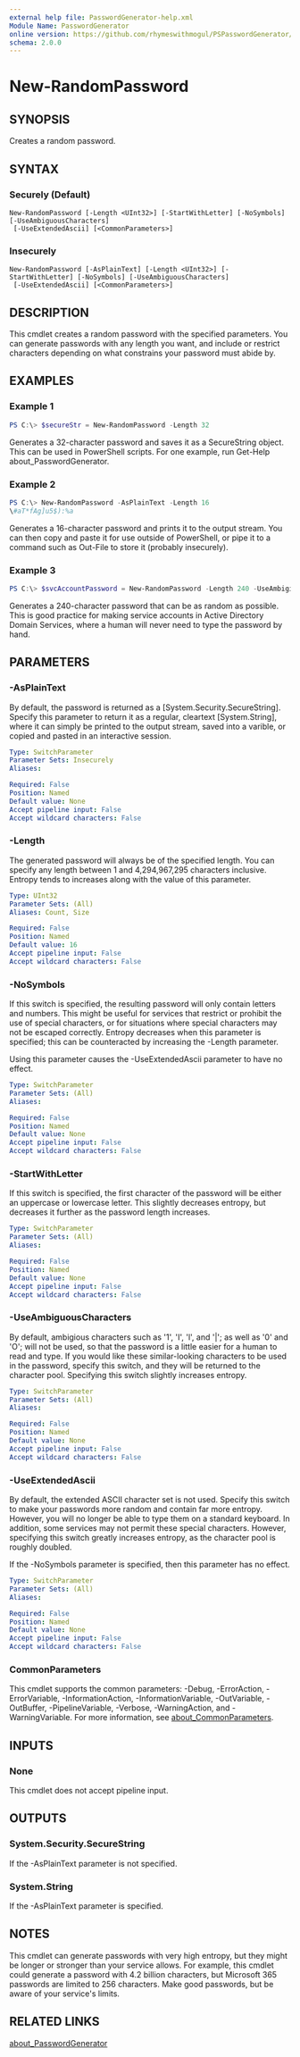 ```yaml
---
external help file: PasswordGenerator-help.xml
Module Name: PasswordGenerator
online version: https://github.com/rhymeswithmogul/PSPasswordGenerator/blob/main/man/en-US/New-RandomPassword.md
schema: 2.0.0
---
```


# New-RandomPassword

## SYNOPSIS
Creates a random password.

## SYNTAX

### Securely (Default)
```
New-RandomPassword [-Length <UInt32>] [-StartWithLetter] [-NoSymbols] [-UseAmbiguousCharacters]
 [-UseExtendedAscii] [<CommonParameters>]
```

### Insecurely
```
New-RandomPassword [-AsPlainText] [-Length <UInt32>] [-StartWithLetter] [-NoSymbols] [-UseAmbiguousCharacters]
 [-UseExtendedAscii] [<CommonParameters>]
```

## DESCRIPTION
This cmdlet creates a random password with the specified parameters.  You can generate passwords with any length you want, and include or restrict characters depending on what constrains your password must abide by.

## EXAMPLES

### Example 1
```powershell
PS C:\> $secureStr = New-RandomPassword -Length 32
```

Generates a 32-character password and saves it as a SecureString object.  This can be used in PowerShell scripts.  For one example, run Get-Help about_PasswordGenerator.

### Example 2
```powershell
PS C:\> New-RandomPassword -AsPlainText -Length 16
\#aT*fAg]u5$):%a
```

Generates a 16-character password and prints it to the output stream.  You can then copy and paste it for use outside of PowerShell, or pipe it to a command such as Out-File to store it (probably insecurely).

### Example 3
```powershell
PS C:\> $svcAccountPassword = New-RandomPassword -Length 240 -UseAmbigiousCharacters -UseExtendedAscii
```

Generates a 240-character password that can be as random as possible.  This is good practice for making service accounts in Active Directory Domain Services, where a human will never need to type the password by hand.

## PARAMETERS

### -AsPlainText
By default, the password is returned as a [System.Security.SecureString].  Specify this parameter to return it as a regular, cleartext [System.String], where it can simply be printed to the output stream, saved into a varible, or copied and pasted in an interactive session.

```yaml
Type: SwitchParameter
Parameter Sets: Insecurely
Aliases:

Required: False
Position: Named
Default value: None
Accept pipeline input: False
Accept wildcard characters: False
```

### -Length
The generated password will always be of the specified length.  You can specify any length between 1 and 4,294,967,295 characters inclusive.  Entropy tends to increases along with the value of this parameter.

```yaml
Type: UInt32
Parameter Sets: (All)
Aliases: Count, Size

Required: False
Position: Named
Default value: 16
Accept pipeline input: False
Accept wildcard characters: False
```

### -NoSymbols
If this switch is specified, the resulting password will only contain letters and numbers.  This might be useful for services that restrict or prohibit the use of special characters, or for situations where special characters may not be escaped correctly.  Entropy decreases when this parameter is specified;  this can be counteracted by increasing the -Length parameter.

Using this parameter causes the -UseExtendedAscii parameter to have no effect.

```yaml
Type: SwitchParameter
Parameter Sets: (All)
Aliases:

Required: False
Position: Named
Default value: None
Accept pipeline input: False
Accept wildcard characters: False
```

### -StartWithLetter
If this switch is specified, the first character of the password will be either an uppercase or lowercase letter.  This slightly decreases entropy, but decreases it further as the password length increases.

```yaml
Type: SwitchParameter
Parameter Sets: (All)
Aliases:

Required: False
Position: Named
Default value: None
Accept pipeline input: False
Accept wildcard characters: False
```

### -UseAmbiguousCharacters
By default, ambigious characters such as '1', 'I', 'l', and '|'; as well as '0' and 'O'; will not be used, so that the password is a little easier for a human to read and type.  If you would like these similar-looking characters to be used in the password, specify this switch, and they will be returned to the character pool.  Specifying this switch slightly increases entropy.

```yaml
Type: SwitchParameter
Parameter Sets: (All)
Aliases:

Required: False
Position: Named
Default value: None
Accept pipeline input: False
Accept wildcard characters: False
```

### -UseExtendedAscii
By default, the extended ASCII character set is not used.  Specify this switch to make your passwords more random and contain far more entropy.  However, you will no longer be able to type them on a standard keyboard.  In addition, some services may not permit these special characters.  However, specifying this switch greatly increases entropy, as the character pool is roughly doubled.

If the -NoSymbols parameter is specified, then this parameter has no effect.

```yaml
Type: SwitchParameter
Parameter Sets: (All)
Aliases:

Required: False
Position: Named
Default value: None
Accept pipeline input: False
Accept wildcard characters: False
```

### CommonParameters
This cmdlet supports the common parameters: -Debug, -ErrorAction, -ErrorVariable, -InformationAction, -InformationVariable, -OutVariable, -OutBuffer, -PipelineVariable, -Verbose, -WarningAction, and -WarningVariable. For more information, see [about_CommonParameters](http://go.microsoft.com/fwlink/?LinkID=113216).

## INPUTS

### None
This cmdlet does not accept pipeline input.

## OUTPUTS

### System.Security.SecureString
If the -AsPlainText parameter is not specified.

### System.String
If the -AsPlainText parameter is specified.

## NOTES
This cmdlet can generate passwords with very high entropy, but they might be longer or stronger than your service allows.  For example, this cmdlet could generate a password with 4.2 billion characters, but Microsoft 365 passwords are limited to 256 characters.  Make good passwords, but be aware of your service's limits.

## RELATED LINKS

[about_PasswordGenerator]()